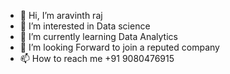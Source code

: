 - 👋 Hi, I’m aravinth raj
- 👀 I’m interested in Data science
- 🌱 I’m currently learning Data Analytics
- 💞️ I’m looking Forward to join a reputed company
- 📫 How to reach me +91 9080476915

<!---
aravinthraj72/aravinthraj72 is a ✨ special ✨ repository because its `README.md` (this file) appears on your GitHub profile.
You can click the Preview link to take a look at your changes.
--->
